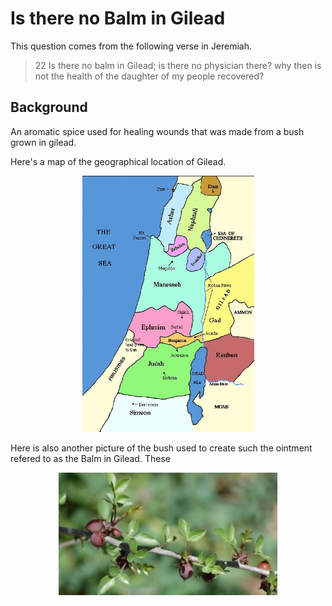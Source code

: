

# Is there no Balm in Gilead

This question comes from the following verse in Jeremiah.

> 22 Is there no balm in Gilead; is there no physician there? why then is not the health of the daughter of my people recovered?


## Background

An aromatic spice used for healing wounds that was made from a bush grown in gilead. 

Here's a map of the geographical location of Gilead.

<center>
<img src="../images/gilead_map.jpg" alt="Alt text" title="Olive Tree" style="display: inline-block; margin: 0 auto; max-width: 275px">
</center>

Here is also another picture of the bush used to create such the ointment refered to as the Balm in Gilead. These 

<center>
<img src="../images/gilead_bush.jpg" alt="Alt text" title="Olive Tree" style="display: inline-block; margin: 0 auto; max-width: 350px">
</center>

